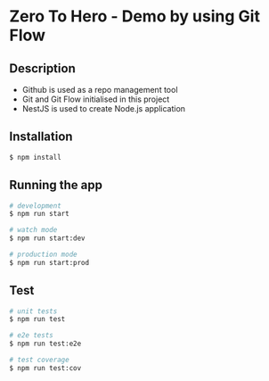 # Zero To Hero - Demo by using Git Flow

## Description

- Github is used as a repo management tool
- Git and Git Flow initialised in this project
- NestJS is used to create Node.js application

## Installation

```bash
$ npm install
```

## Running the app

```bash
# development
$ npm run start

# watch mode
$ npm run start:dev

# production mode
$ npm run start:prod
```

## Test

```bash
# unit tests
$ npm run test

# e2e tests
$ npm run test:e2e

# test coverage
$ npm run test:cov
```
